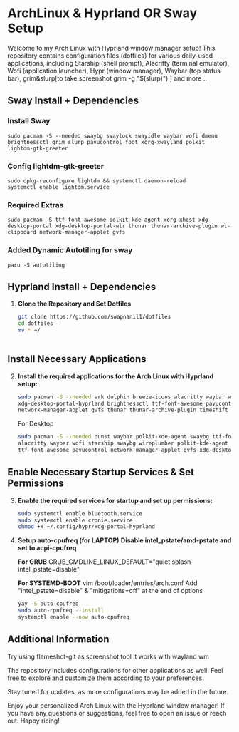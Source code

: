 # ArchLinux & Hyprland OR Sway Setup

Welcome to my Arch Linux with Hyprland window manager setup! This repository contains configuration files (dotfiles) for various daily-used applications, including Starship (shell prompt), Alacritty (terminal emulator), Wofi (application launcher), Hypr (window manager), Waybar (top status bar), grim&slurp[to take screenshot grim -g "$(slurp)") ] and more ..

## Sway Install + Dependencies 
### Install Sway
```
sudo pacman -S --needed swaybg swaylock swayidle waybar wofi dmenu brightnessctl grim slurp pavucontrol foot xorg-xwayland polkit lightdm-gtk-greeter
```
### Config lightdm-gtk-greeter
```
sudo dpkg-reconfigure lightdm && systemctl daemon-reload
systemctl enable lightdm.service
```
### Required Extras
```
sudo pacman -S ttf-font-awesome polkit-kde-agent xorg-xhost xdg-desktop-portal xdg-desktop-portal-wlr thunar thunar-archive-plugin wl-clipboard network-manager-applet gvfs 
```
### Added Dynamic Autotiling for sway
```
paru -S autotiling
```
## Hyprland Install + Dependencies
1. **Clone the Repository and Set Dotfiles**
   ```bash
   git clone https://github.com/swapnanil1/dotfiles  
   cd dotfiles
   mv * ~/
 
## Install Necessary Applications
2. **Install the required applications for the Arch Linux with Hyprland setup:**
   ```bash
   sudo pacman -S --needed ark dolphin breeze-icons alacritty waybar wofi starship swaybg wireplumber polkit-kde-agent \
   xdg-desktop-portal-hyprland brightnessctl ttf-font-awesome pavucontrol bluez bluez-utils blueman \
   network-manager-applet gvfs thunar thunar-archive-plugin timeshift neovim grim slurp
   ```
   For Desktop
   ```bash
   sudo pacman -S --needed dunst waybar polkit-kde-agent swaybg ttf-font-awesome ark dolphin breeze-icons \
   alacritty waybar wofi starship swaybg wireplumber polkit-kde-agent xdg-desktop-portal-hyprland brightnessctl \
   ttf-font-awesome pavucontrol network-manager-applet gvfs xdg-desktop-portal-wlr
   ```
## Enable Necessary Startup Services & Set Permissions
3. **Enable the required services for startup and set up permissions:**
   ```bash
   sudo systemctl enable bluetooth.service
   sudo systemctl enable cronie.service
   chmod +x ~/.config/hypr/xdg-portal-hyprland

4. **Setup auto-cpufreq (for LAPTOP)**
**Disable intel_pstate/amd-pstate and set to acpi-cpufreq**

   **For GRUB** 
   GRUB_CMDLINE_LINUX_DEFAULT="quiet splash intel_pstate=disable"

   **For SYSTEMD-BOOT**
   vim /boot/loader/entries/arch.conf
   Add "intel_pstate=disable" & "mitigations=off" at the end of options 
   ```bash
   yay -S auto-cpufreq
   sudo auto-cpufreq --install
   systemctl enable --now auto-cpufreq 
## Additional Information
Try using flameshot-git as screenshot tool it works with wayland wm

The repository includes configurations for other applications as well. Feel free to explore and customize them according to your preferences.

Stay tuned for updates, as more configurations may be added in the future.

Enjoy your personalized Arch Linux with the Hyprland window manager! If you have any questions or suggestions, feel free to open an issue or reach out. Happy ricing!
